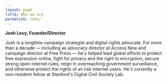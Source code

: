 ```yaml
---
layout: page
title: Who we are
permalink: /who/
---
```


**Josh Levy, Founder/Director**

Josh is a longtime campaign strategist and digital rights advocate. For more than a decade — including as advocacy director at Access Now and campaign director at Free Press — he's helped lead global efforts to protect free expression online, fight for privacy and the right to encryption, secure strong open internet rules, reign in overreaching government surveillance, and otherwise protect the rights of at-risk internet users. He's currently a non-resident fellow at Stanford's Digital Civil Society Lab.

<!--

**Jamie Tomasello, Duo**

**Danny O'Brien, International Director at EFF.** Previously, Danny
headed the Internet Program at the Committee to Protect Journalists.  -->
